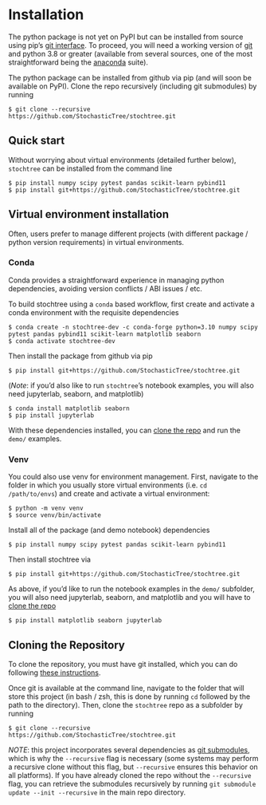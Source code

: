 # Installation

The python package is not yet on PyPI but can be installed from source using pip’s [git interface](https://pip.pypa.io/en/stable/topics/vcs-support/).
To proceed, you will need a working version of [git](https://git-scm.com) and python 3.8 or greater (available from several sources, one of the most
straightforward being the [anaconda](https://docs.conda.io/projects/conda/en/stable/user-guide/install/index.html) suite).

The python package can be installed from github via pip (and will soon be available on PyPI).
Clone the repo recursively (including git submodules) by running

```console
$ git clone --recursive https://github.com/StochasticTree/stochtree.git
```

## Quick start

Without worrying about virtual environments (detailed further below), `stochtree` can be installed from the command line

```console
$ pip install numpy scipy pytest pandas scikit-learn pybind11
$ pip install git+https://github.com/StochasticTree/stochtree.git
```

## Virtual environment installation

Often, users prefer to manage different projects (with different package / python version requirements) in virtual environments.

### Conda

Conda provides a straightforward experience in managing python dependencies, avoiding version conflicts / ABI issues / etc.

To build stochtree using a `conda` based workflow, first create and activate a conda environment with the requisite dependencies

```console
$ conda create -n stochtree-dev -c conda-forge python=3.10 numpy scipy pytest pandas pybind11 scikit-learn matplotlib seaborn
$ conda activate stochtree-dev
```

Then install the package from github via pip

```console
$ pip install git+https://github.com/StochasticTree/stochtree.git
```

(*Note*: if you’d also like to run `stochtree`’s notebook examples, you will also need jupyterlab, seaborn, and matplotlib)

```console
$ conda install matplotlib seaborn
$ pip install jupyterlab
```

With these dependencies installed, you can [clone the repo](#cloning-the-repository) and run the `demo/` examples.

### Venv

You could also use venv for environment management. First, navigate to the folder in which you usually store virtual environments
(i.e. `cd /path/to/envs`) and create and activate a virtual environment:

```console
$ python -m venv venv
$ source venv/bin/activate
```

Install all of the package (and demo notebook) dependencies

```console
$ pip install numpy scipy pytest pandas scikit-learn pybind11
```

Then install stochtree via

```console
$ pip install git+https://github.com/StochasticTree/stochtree.git
```

As above, if you’d like to run the notebook examples in the `demo/` subfolder, you will also need jupyterlab, seaborn, and matplotlib and you will have to [clone the repo](#cloning-the-repository)

```console
$ pip install matplotlib seaborn jupyterlab
```

<a id="cloning-the-repository"></a>

## Cloning the Repository

To clone the repository, you must have git installed, which you can do following [these instructions](https://learn.microsoft.com/en-us/devops/develop/git/install-and-set-up-git).

Once git is available at the command line, navigate to the folder that will store this project (in bash / zsh, this is done by running `cd` followed by the path to the directory).
Then, clone the `stochtree` repo as a subfolder by running

```console
$ git clone --recursive https://github.com/StochasticTree/stochtree.git
```

*NOTE*: this project incorporates several dependencies as [git submodules](https://git-scm.com/book/en/v2/Git-Tools-Submodules),
which is why the `--recursive` flag is necessary (some systems may perform a recursive clone without this flag, but
`--recursive` ensures this behavior on all platforms). If you have already cloned the repo without the `--recursive` flag,
you can retrieve the submodules recursively by running `git submodule update --init --recursive` in the main repo directory.
